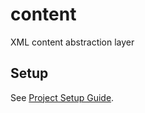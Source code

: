 # content

XML content abstraction layer

## Setup

See [Project Setup Guide](docs/setup_guide.md).
